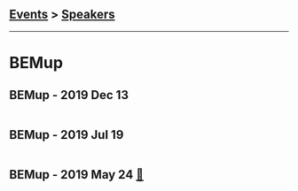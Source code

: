 ## [Events](../README.md) > [Speakers](../speakers.md)
---

# BEMup

## BEMup - 2019 Dec 13 
| | | |
| --- | :---: | --- |
## BEMup - 2019 Jul 19 
| | | |
| --- | :---: | --- |
## BEMup - 2019 May 24 [:movie_camera:](https://www.youtube.com/watch?v=-SyLEvfoe3c)
| | | |
| --- | :---: | --- |
